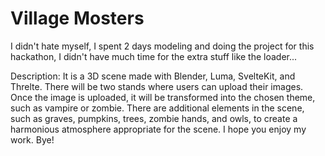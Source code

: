 # Village Mosters


I didn't hate myself, I spent 2 days modeling and doing the project for this hackathon, I didn't have much time for the extra stuff like the loader...

Description: It is a 3D scene made with Blender, Luma, SvelteKit, and Threlte. There will be two stands where users can upload their images. Once the image is uploaded, it will be transformed into the chosen theme, such as vampire or zombie. There are additional elements in the scene, such as graves, pumpkins, trees, zombie hands, and owls, to create a harmonious atmosphere appropriate for the scene. I hope you enjoy my work. Bye!
